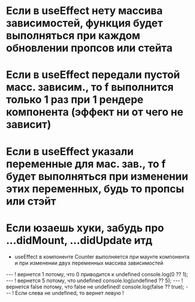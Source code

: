 # Если в useEffect нету массива зависимостей, функция будет выполняться при каждом обновлении пропсов или стейта

# Если в useEffect передали пустой масс. зависим., то f выполнится только 1 раз при 1 рендере компонента (эффект ни от чего не зависит)

# Если в useEffect указали переменные для мас. зав., то f будет выполняться при изменении этих переменных, будь то пропсы или стэйт

# Если юзаешь хуки, забудь про ...didMount, ...didUpdate итд

- useEffect в компоненте Counter выполняется при маунте компонента и при изменении двух переменных массива зависимостей

--- ! вернется 1 потому, что 0 приводится к undefined
console.log(0 ?? 1);
--- ! вернется 5 потому, что undefined
console.log(undefined ?? 5);
--- ! вернется false потому, что false не undefined!
console.log(false ?? true);
--- ! Если слева не undefined, то вернет левую !

